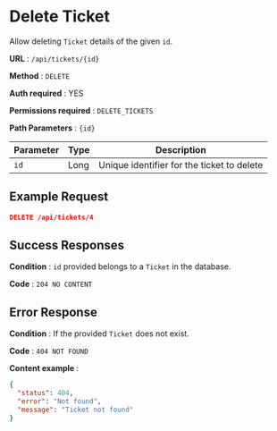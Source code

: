 # Delete Ticket

Allow deleting `Ticket` details of the given `id`.

**URL** : `/api/tickets/{id}`

**Method** : `DELETE`

**Auth required** : YES

**Permissions required** : `DELETE_TICKETS`

**Path Parameters** : `{id}`

| Parameter | Type | Description                                |
| --------- | ---- | ------------------------------------------ |
| `id`      | Long | Unique identifier for the ticket to delete |

## Example Request

```json
DELETE /api/tickets/4
```

## Success Responses

**Condition** : `id` provided belongs to a `Ticket` in the database.

**Code** : `204 NO CONTENT`

## Error Response

**Condition** : If the provided `Ticket` does not exist.

**Code** : `404 NOT FOUND`

**Content example** :

```json
{
  "status": 404,
  "error": "Not found",
  "message": "Ticket not found"
}
```
